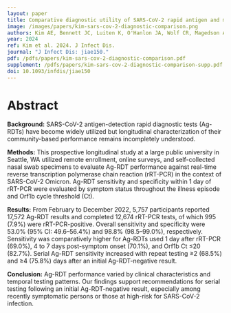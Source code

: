 ```yaml
---
layout: paper
title: Comparative diagnostic utility of SARS-CoV-2 rapid antigen and molecular testing in a community setting
image: /images/papers/kim-sars-cov-2-diagnostic-comparison.png
authors: Kim AE, Bennett JC, Luiten K, O'Hanlon JA, Wolf CR, Magedson A, Han PD, Acker Z, Regelbrugge L, McCaffrey KM, Stone J, Reinhart D, Capodanno BJ, Morse SS, Bedford T, Englund JA, Boeckh M, Starita LM, Uyeki TM, Carone M, Weil A, Chu HY.
year: 2024
ref: Kim et al. 2024. J Infect Dis.
journal: "J Infect Dis: jiae150."
pdf: /pdfs/papers/kim-sars-cov-2-diagnostic-comparison.pdf
supplement: /pdfs/papers/kim-sars-cov-2-diagnostic-comparison-supp.pdf
doi: 10.1093/infdis/jiae150
---
```


# Abstract

**Background:** SARS-CoV-2 antigen-detection rapid diagnostic tests (Ag-RDTs) have become widely utilized but longitudinal characterization of their community-based performance remains incompletely understood.

**Methods:** This prospective longitudinal study at a large public university in Seattle, WA utilized remote enrollment, online surveys, and self-collected nasal swab specimens to evaluate Ag-RDT performance against real-time reverse transcription polymerase chain reaction (rRT-PCR) in the context of SARS-CoV-2 Omicron. Ag-RDT sensitivity and specificity within 1 day of rRT-PCR were evaluated by symptom status throughout the illness episode and Orf1b cycle threshold (Ct).

**Results:** From February to December 2022, 5,757 participants reported 17,572 Ag-RDT results and completed 12,674 rRT-PCR tests, of which 995 (7.9%) were rRT-PCR-positive. Overall sensitivity and specificity were 53.0% (95% CI: 49.6–56.4%) and 98.8% (98.5–99.0%), respectively. Sensitivity was comparatively higher for Ag-RDTs used 1 day after rRT-PCR (69.0%), 4 to 7 days post-symptom onset (70.1%), and Orf1b Ct ≤20 (82.7%). Serial Ag-RDT sensitivity increased with repeat testing ≥2 (68.5%) and ≥4 (75.8%) days after an initial Ag-RDT-negative result.

**Conclusion:** Ag-RDT performance varied by clinical characteristics and temporal testing patterns. Our findings support recommendations for serial testing following an initial Ag-RDT-negative result, especially among recently symptomatic persons or those at high-risk for SARS-CoV-2 infection.
